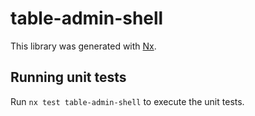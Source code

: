 # table-admin-shell

This library was generated with [Nx](https://nx.dev).

## Running unit tests

Run `nx test table-admin-shell` to execute the unit tests.
